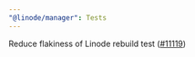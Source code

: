 ```yaml
---
"@linode/manager": Tests
---
```


Reduce flakiness of Linode rebuild test ([#11119](https://github.com/linode/manager/pull/11119))
